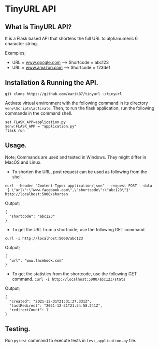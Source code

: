 # TinyURL API

## What is TinyURL API?
It is a Flask based API that shortens the full URL to alphanumeric 6 character string. 

Examples;
- URL = www.google.com --> Shortcode = abc123
- URL = www.amazon.com --> Shortcode = 123def

## Installation & Running the API. 
`git clone https://github.com/earik87/tinyurl ~/tinyurl`

Activate virtual environment with the following command in its directory `venv\Scripts\activate`. Then, to run the flask application, run the following commands in the command shell.

```
set FLASK_APP=application.py
$env:FLASK_APP = "application.py"
flask run
```

## Usage.
Note; Commands are used and tested in Windows. They might differ in MacOS and Linux.

- To shorten the URL, post request can be used as following from the shell. 

`curl --header "Content-Type: application/json" --request POST --data '{ \"url\":\"www.facebook.com\",\"shortcode\":\"abc123\"}' http://localhost:5000/shorten`

Output;
```
{
  "shortcode": "abc123"
}
```

- To get the URL from a shortcode, use the following GET command. 

`curl -i http://localhost:5000/abc123`

Output; 
```
{
  "url": "www.facebook.com"
}
```

- To get the statistics from the shortcode, use the following GET command.
`curl -i http://localhost:5000/abc123/stats`

Output;
```
{
  "created": "2021-12-31T21:31:27.331Z",
  "lastRedirect": "2021-12-31T21:34:58.241Z",
  "redirectCount": 1
}
```

## Testing.
Run `pytest` command to execute tests in `test_application.py` file.  

